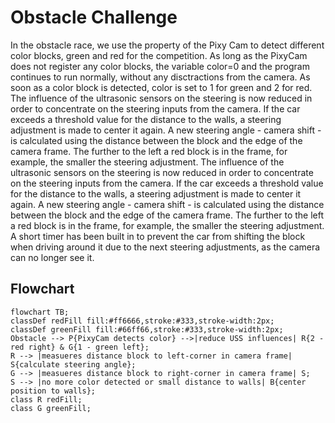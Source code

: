 # Obstacle Challenge

In the obstacle race, we use the property of the Pixy Cam to detect different color blocks, green and red for the competition. As long as the PixyCam does not register any color blocks, the variable color=0 and the program continues to run normally, without any disctractions from the camera. As soon as a color block is detected, color is set to 1 for green and 2 for red. The influence of the ultrasonic sensors on the steering is now reduced in order to concentrate on the steering inputs from the camera. If the car exceeds a threshold value for the distance to the walls, a steering adjustment is made to center it again.  A new steering angle - camera shift - is calculated using the distance between the block and the edge of the camera frame.  The further to the left a red block is in the frame, for example, the smaller the steering adjustment. The influence of the ultrasonic sensors on the steering is now reduced in order to concentrate on the steering inputs from the camera. If the car exceeds a threshold value for the distance to the walls, a steering adjustment is made to center it again.  A new steering angle - camera shift - is calculated using the distance between the block and the edge of the camera frame.  The further to the left a red block is in the frame, for example, the smaller the steering adjustment. A short timer has been built in to prevent the car from shifting the block when driving around it due to the next steering adjustments, as the camera can no longer see it.


## Flowchart
```mermaid
flowchart TB;
classDef redFill fill:#ff6666,stroke:#333,stroke-width:2px;
classDef greenFill fill:#66ff66,stroke:#333,stroke-width:2px;
Obstacle --> P{PixyCam detects color} -->|reduce USS influences| R{2 - red right} & G{1 - green left};
R --> |measueres distance block to left-corner in camera frame| S{calculate steering angle};
G --> |measueres distance block to right-corner in camera frame| S;
S --> |no more color detected or small distance to walls| B{center position to walls};
class R redFill;
class G greenFill;
```


